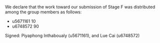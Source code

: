 We declare that the work toward our submission of Stage F was distributed among the group members as follows:

* u5671161 10
* u6748572 90


Signed: Piyaphong Inthaboualy (u5671161), and Lue Cai (u6748572)

